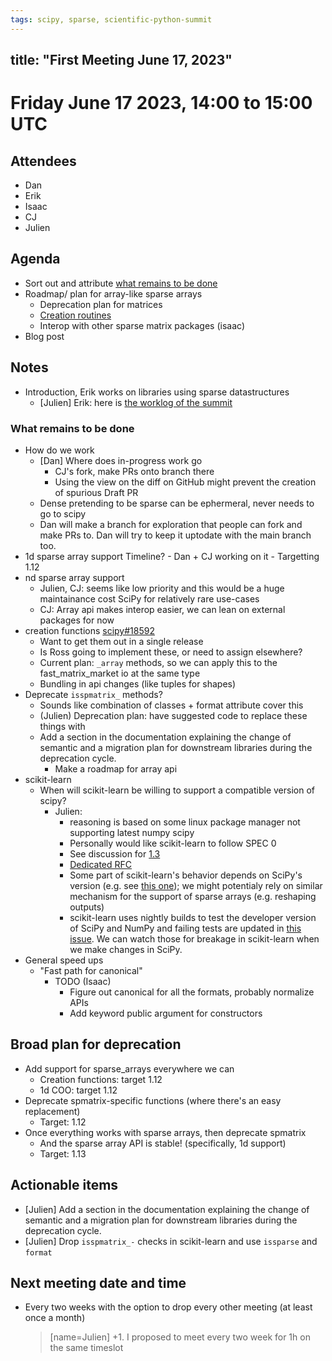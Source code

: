 ```yaml
---
tags: scipy, sparse, scientific-python-summit
---
```


## title: "First Meeting June 17, 2023"

# Friday June 17 2023, 14:00 to 15:00 UTC

## Attendees

- Dan
- Erik
- Isaac
- CJ
- Julien

## Agenda

- Sort out and attribute [what remains to be done](https://hackmd.io/1Q2832LDR_2Uv_-cV-wnYg#What-remains-to-be-done)
- Roadmap/ plan for array-like sparse arrays
  - Deprecation plan for matrices
  - [Creation routines](https://github.com/scipy/scipy/issues/18592)
  - Interop with other sparse matrix packages (isaac)
- Blog post

## Notes

- Introduction, Erik works on libraries using sparse datastructures
  - [Julien] Erik: here is [the worklog of the summit](https://hackmd.io/iEtdfbxfSbGwOAJTXmqyIQ)

### What remains to be done

- How do we work
  - [Dan] Where does in-progress work go
    - CJ's fork, make PRs onto branch there
    - Using the view on the diff on GitHub might prevent the creation of spurious Draft PR
  - Dense pretending to be sparse can be ephermeral, never needs to go to scipy
  - Dan will make a branch for exploration that people can fork and make PRs to. Dan will try to keep it uptodate with the main branch too.
- 1d sparse array support
  Timeline? - Dan + CJ working on it - Targetting 1.12
- nd sparse array support
  - Julien, CJ: seems like low priority and this would be a huge maintainance cost SciPy for relatively rare use-cases
  - CJ: Array api makes interop easier, we can lean on external packages for now
- creation functions [scipy#18592](https://github.com/scipy/scipy/issues/18592)
  - Want to get them out in a single release
  - Is Ross going to implement these, or need to assign elsewhere?
  - Current plan: `_array` methods, so we can apply this to the fast_matrix_market io at the same type
  - Bundling in api changes (like tuples for shapes)
- Deprecate `isspmatrix_` methods?
  - Sounds like combination of classes + format attribute cover this
  - (Julien) Deprecation plan: have suggested code to replace these things with
  - Add a section in the documentation explaining the change of semantic and a migration plan for downstream libraries during the deprecation cycle.
    - Make a roadmap for array api
- scikit-learn
  - When will scikit-learn be willing to support a compatible version of scipy?
    - Julien:
      - reasoning is based on some linux package manager not supporting latest numpy scipy
      - Personally would like scikit-learn to follow SPEC 0
      - See discussion for [1.3](https://github.com/scikit-learn/scikit-learn/issues/26438)
      - [Dedicated RFC](https://github.com/scikit-learn/scikit-learn/issues/26418)
      - Some part of scikit-learn's behavior depends on SciPy's version (e.g. see [this one](https://github.com/scikit-learn/scikit-learn/blob/784ba9ef9f65d5e4e33087dd7f5b87d65b605efc/sklearn/preprocessing/_polynomial.py#L61-L73)); we might potentialy rely on similar mechanism for the support of sparse arrays (e.g. reshaping outputs)
      - scikit-learn uses nightly builds to test the developer version of SciPy and NumPy and failing tests are updated in [this issue](https://github.com/scikit-learn/scikit-learn/issues/26154). We can watch those for breakage in scikit-learn when we make changes in SciPy.
- General speed ups
  - "Fast path for canonical"
    - TODO (Isaac)
      - Figure out canonical for all the formats, probably normalize APIs
      - Add keyword public argument for constructors

## Broad plan for deprecation

- Add support for sparse_arrays everywhere we can
  - Creation functions: target 1.12
  - 1d COO: target 1.12
- Deprecate spmatrix-specific functions (where there's an easy replacement)
  - Target: 1.12
- Once everything works with sparse arrays, then deprecate spmatrix
  - And the sparse array API is stable! (specifically, 1d support)
  - Target: 1.13

## Actionable items

- [Julien] Add a section in the documentation explaining the change of semantic and a migration plan for downstream libraries during the deprecation cycle.
- [Julien] Drop `isspmatrix_-` checks in scikit-learn and use `issparse` and `format`

## Next meeting date and time

- Every two weeks with the option to drop every other meeting (at least once a month)
  > [name=Julien] +1. I proposed to meet every two week for 1h on the same timeslot
